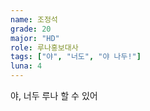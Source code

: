 ```yaml
---
name: 조정석
grade: 20
major: "HD"
role: 루나홍보대사
tags: ["야", "너도", "야 나두!"]
luna: 4
---
```


야, 너두 루나 할 수 있어
